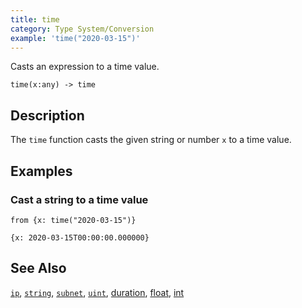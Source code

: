 ```yaml
---
title: time
category: Type System/Conversion
example: 'time("2020-03-15")'
---
```


Casts an expression to a time value.

```tql
time(x:any) -> time
```

## Description

The `time` function casts the given string or number `x` to a time value.

## Examples

### Cast a string to a time value

```tql
from {x: time("2020-03-15")}
```

```tql
{x: 2020-03-15T00:00:00.000000}
```

## See Also

[`ip`](/reference/functions/ip),
[`string`](/reference/functions/string),
[`subnet`](/reference/functions/subnet),
[`uint`](/reference/functions/uint),
[duration](/reference/functions/duration),
[float](/reference/functions/float),
[int](/reference/functions/int)
